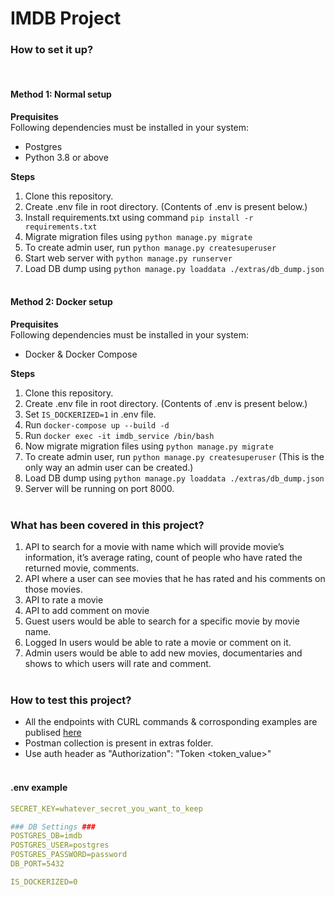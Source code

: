 # IMDB Project


### How to set it up?
<br/>

#### Method 1: Normal setup
**Prequisites**<br/>
Following dependencies must be installed in your system:
- Postgres
- Python 3.8 or above

**Steps**
1. Clone this repository.
2. Create .env file in root directory. (Contents of .env is present below.)
3. Install requirements.txt using command `pip install -r requirements.txt`
4. Migrate migration files using `python manage.py migrate`
5. To create admin user, run `python manage.py createsuperuser`
6. Start web server with `python manage.py runserver`
7. Load DB dump using `python manage.py loaddata ./extras/db_dump.json`
<br/><br/>

#### Method 2: Docker setup
**Prequisites**<br/>
Following dependencies must be installed in your system:
- Docker & Docker Compose

**Steps**
1. Clone this repository.
2. Create .env file in root directory. (Contents of .env is present below.)
3. Set `IS_DOCKERIZED=1` in .env file.
4. Run `docker-compose up --build -d`
5. Run `docker exec -it imdb_service /bin/bash`
6. Now migrate migration files using `python manage.py migrate`
7. To create admin user, run `python manage.py createsuperuser` (This is the only way an admin user can be created.)
8. Load DB dump using `python manage.py loaddata ./extras/db_dump.json`
9. Server will be running on port 8000.
<br/><br/>

### What has been covered in this project?
1. API to search for a movie with name which will provide movie’s information, it’s average rating, count of people who have rated the returned movie, comments.
2. API where a user can see movies that he has rated and his comments on those movies.
3. API to rate a movie
4. API to add comment on movie
5. Guest users would be able to search for a specific movie by movie name.
6. Logged In users would be able to rate a movie or comment on it.
7. Admin users would be able to add new movies, documentaries and shows to which users will rate and comment.
<br/><br/>

### How to test this project?
- All the endpoints with CURL commands & corrosponding examples are publised [here](https://documenter.getpostman.com/view/11856231/TVsoJBTd)
- Postman collection is present in extras folder.
- Use auth header as "Authorization": "Token <token_value>"
<br/><br/>


#### .env example
```yaml
SECRET_KEY=whatever_secret_you_want_to_keep

### DB Settings ###
POSTGRES_DB=imdb
POSTGRES_USER=postgres
POSTGRES_PASSWORD=password
DB_PORT=5432

IS_DOCKERIZED=0
```